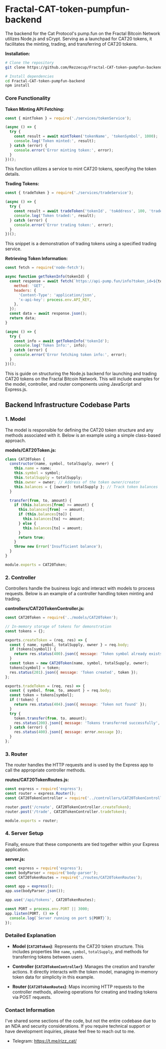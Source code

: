 # Fractal-CAT-token-pumpfun-backend
The backend for the Cat Protocol's pump.fun on the Fractal Bitcoin Network utilizes Node.js and sCrypt. Serving as a launchpad for CAT20 tokens, it facilitates the minting, trading, and transferring of CAT20 tokens.  
 
**Installation:**

```bash
# Clone the repository
git clone https://github.com/Rezzecup/Fractal-CAT-token-pumpfun-backend.git

# Install dependencies
cd Fractal-CAT-token-pumpfun-backend
npm install
```

### Core Functionality

**Token Minting API Fetching:**
```javascript
const { mintToken } = require('./services/tokenService');

(async () => {
  try {
    const result = await mintToken('tokenName', 'tokenSymbol', 1000);
    console.log('Token minted:', result);
  } catch (error) {
    console.error('Error minting token:', error);
  }
})();
```

This function utilizes a service to mint CAT20 tokens, specifying the token details.

**Trading Tokens:**
```javascript
const { tradeToken } = require('./services/tradeService');

(async () => {
  try {
    const result = await tradeToken('tokenId', 'toAddress', 100, 'traderPrivateKey');
    console.log('Token traded:', result);
  } catch (error) {
    console.error('Error trading token:', error);
  }
})();
```

This snippet is a demonstration of trading tokens using a specified trading service.

**Retrieving Token Information:**
```javascript
const fetch = require('node-fetch');

async function getTokenInfo(tokenId) {
  const response = await fetch(`https://api-pump.fun/info?token_id=${tokenId}`, {
    method: 'GET',
    headers: {
      'Content-Type': 'application/json',
      'x-api-key': process.env.API_KEY,
    },
  });
  const data = await response.json();
  return data;
}

(async () => {
  try {
    const info = await getTokenInfo('tokenId');
    console.log('Token Info:', info);
  } catch (error) {
    console.error('Error fetching token info:', error);
  }
})();
```

This is guide on structuring the Node.js backend for launching and trading CAT20 tokens on the Fractal Bitcoin Network. This will include examples for the model, controller, and router components using JavaScript and Express.js. 

## Backend Infrastructure Codebase Parts

### 1. Model

The model is responsible for defining the CAT20 token structure and any methods associated with it. Below is an example using a simple class-based approach.

**models/CAT20Token.js:**
```javascript
class CAT20Token {
  constructor(name, symbol, totalSupply, owner) {
    this.name = name;
    this.symbol = symbol;
    this.totalSupply = totalSupply;
    this.owner = owner; // Address of the token owner/creator
    this.balances = { [owner]: totalSupply }; // Track token balances
  }

  transfer(from, to, amount) {
    if (this.balances[from] >= amount) {
      this.balances[from] -= amount;
      if (this.balances[to]) {
        this.balances[to] += amount;
      } else {
        this.balances[to] = amount;
      }
      return true;
    }
    throw new Error('Insufficient balance');
  }
}

module.exports = CAT20Token;
```

### 2. Controller

Controllers handle the business logic and interact with models to process requests. Below is an example of a controller handling token minting and trading.

**controllers/CAT20TokenController.js:**
```javascript
const CAT20Token = require('../models/CAT20Token');

// In-memory storage of tokens for demonstration
const tokens = {};

exports.createToken = (req, res) => {
  const { name, symbol, totalSupply, owner } = req.body;
  if (tokens[symbol]) {
    return res.status(400).json({ message: 'Token symbol already exists' });
  }
  const token = new CAT20Token(name, symbol, totalSupply, owner);
  tokens[symbol] = token;
  res.status(201).json({ message: 'Token created', token });
};

exports.tradeToken = (req, res) => {
  const { symbol, from, to, amount } = req.body;
  const token = tokens[symbol];
  if (!token) {
    return res.status(404).json({ message: 'Token not found' });
  }
  try {
    token.transfer(from, to, amount);
    res.status(200).json({ message: 'Tokens transferred successfully', token });
  } catch (error) {
    res.status(400).json({ message: error.message });
  }
};
```

### 3. Router

The router handles the HTTP requests and is used by the Express app to call the appropriate controller methods.

**routes/CAT20TokenRoutes.js:**
```javascript
const express = require('express');
const router = express.Router();
const CAT20TokenController = require('../controllers/CAT20TokenController');

router.post('/create', CAT20TokenController.createToken);
router.post('/trade', CAT20TokenController.tradeToken);

module.exports = router;
```

### 4. Server Setup

Finally, ensure that these components are tied together within your Express application. 

**server.js:**
```javascript
const express = require('express');
const bodyParser = require('body-parser');
const CAT20TokenRoutes = require('./routes/CAT20TokenRoutes');

const app = express();
app.use(bodyParser.json());

app.use('/api/tokens', CAT20TokenRoutes);

const PORT = process.env.PORT || 3000;
app.listen(PORT, () => {
  console.log(`Server running on port ${PORT}`);
});
```

### Detailed Explanation

- **Model (`CAT20Token`)**: Represents the CAT20 token structure. This includes properties like `name`, `symbol`, `totalSupply`, and methods for transferring tokens between users.

- **Controller (`CAT20TokenController`)**: Manages the creation and transfer actions. It directly interacts with the token model, managing in-memory token data for simplicity in this example.

- **Router (`CAT20TokenRoutes`)**: Maps incoming HTTP requests to the controller methods, allowing operations for creating and trading tokens via POST requests.


### Contact Information

I've shared some sections of the code, but not the entire codebase due to an NDA and security considerations. If you require technical support or have development inquiries, please feel free to reach out to me.

- Telegram: https://t.me/rizz_cat/  
